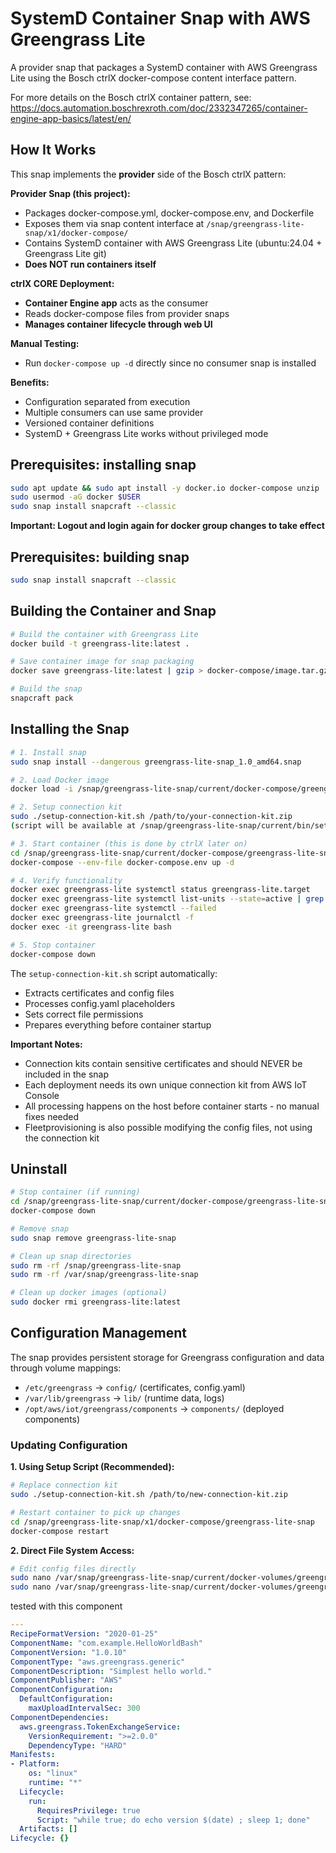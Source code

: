 # SystemD Container Snap with AWS Greengrass Lite

A provider snap that packages a SystemD container with AWS Greengrass Lite using the Bosch ctrlX docker-compose content interface pattern.

For more details on the Bosch ctrlX container pattern, see: https://docs.automation.boschrexroth.com/doc/2332347265/container-engine-app-basics/latest/en/

## How It Works

This snap implements the **provider** side of the Bosch ctrlX pattern:

**Provider Snap (this project):**
- Packages docker-compose.yml, docker-compose.env, and Dockerfile
- Exposes them via snap content interface at `/snap/greengrass-lite-snap/x1/docker-compose/`
- Contains SystemD container with AWS Greengrass Lite (ubuntu:24.04 + Greengrass Lite git)
- **Does NOT run containers itself**

**ctrlX CORE Deployment:**
- **Container Engine app** acts as the consumer
- Reads docker-compose files from provider snaps
- **Manages container lifecycle through web UI**

**Manual Testing:**
- Run `docker-compose up -d` directly since no consumer snap is installed

**Benefits:**
- Configuration separated from execution
- Multiple consumers can use same provider
- Versioned container definitions
- SystemD + Greengrass Lite works without privileged mode

## Prerequisites: installing snap

```bash
sudo apt update && sudo apt install -y docker.io docker-compose unzip
sudo usermod -aG docker $USER
sudo snap install snapcraft --classic
```
**Important: Logout and login again for docker group changes to take effect**

## Prerequisites: building snap

```bash
sudo snap install snapcraft --classic
```

## Building the Container and Snap

```bash
# Build the container with Greengrass Lite
docker build -t greengrass-lite:latest .

# Save container image for snap packaging
docker save greengrass-lite:latest | gzip > docker-compose/image.tar.gz

# Build the snap
snapcraft pack
```

## Installing the Snap

```bash
# 1. Install snap
sudo snap install --dangerous greengrass-lite-snap_1.0_amd64.snap

# 2. Load Docker image
docker load -i /snap/greengrass-lite-snap/current/docker-compose/greengrass-lite-snap/image.tar.gz

# 2. Setup connection kit
sudo ./setup-connection-kit.sh /path/to/your-connection-kit.zip
(script will be available at /snap/greengrass-lite-snap/current/bin/setup-connection-kit.sh after installing the snap)

# 3. Start container (this is done by ctrlX later on)
cd /snap/greengrass-lite-snap/current/docker-compose/greengrass-lite-snap
docker-compose --env-file docker-compose.env up -d

# 4. Verify functionality
docker exec greengrass-lite systemctl status greengrass-lite.target
docker exec greengrass-lite systemctl list-units --state=active | grep ggl
docker exec greengrass-lite systemctl --failed
docker exec greengrass-lite journalctl -f
docker exec -it greengrass-lite bash

# 5. Stop container
docker-compose down
```

The `setup-connection-kit.sh` script automatically:
- Extracts certificates and config files
- Processes config.yaml placeholders
- Sets correct file permissions
- Prepares everything before container startup

**Important Notes:**
- Connection kits contain sensitive certificates and should NEVER be included in the snap
- Each deployment needs its own unique connection kit from AWS IoT Console
- All processing happens on the host before container starts - no manual fixes needed
- Fleetprovisioning is also possible modifying the config files, not using the connection kit

## Uninstall

```bash
# Stop container (if running)
cd /snap/greengrass-lite-snap/current/docker-compose/greengrass-lite-snap
docker-compose down

# Remove snap
sudo snap remove greengrass-lite-snap

# Clean up snap directories
sudo rm -rf /snap/greengrass-lite-snap
sudo rm -rf /var/snap/greengrass-lite-snap

# Clean up docker images (optional)
sudo docker rmi greengrass-lite:latest

```

## Configuration Management

The snap provides persistent storage for Greengrass configuration and data through volume mappings:

- `/etc/greengrass` → `config/` (certificates, config.yaml)
- `/var/lib/greengrass` → `lib/` (runtime data, logs)
- `/opt/aws/iot/greengrass/components` → `components/` (deployed components)

### Updating Configuration

**1. Using Setup Script (Recommended):**
```bash
# Replace connection kit
sudo ./setup-connection-kit.sh /path/to/new-connection-kit.zip

# Restart container to pick up changes
cd /snap/greengrass-lite-snap/x1/docker-compose/greengrass-lite-snap
docker-compose restart
```

**2. Direct File System Access:**
```bash
# Edit config files directly
sudo nano /var/snap/greengrass-lite-snap/current/docker-volumes/greengrass-lite-snap/connection-kit/config.yaml
sudo nano /var/snap/greengrass-lite-snap/current/docker-volumes/greengrass-lite-snap/connection-kit/certificates.pem
```

tested with this component

```yaml
---
RecipeFormatVersion: "2020-01-25"
ComponentName: "com.example.HelloWorldBash"
ComponentVersion: "1.0.10"
ComponentType: "aws.greengrass.generic"
ComponentDescription: "Simplest hello world."
ComponentPublisher: "AWS"
ComponentConfiguration:
  DefaultConfiguration:
    maxUploadIntervalSec: 300
ComponentDependencies:
  aws.greengrass.TokenExchangeService:
    VersionRequirement: ">=2.0.0"
    DependencyType: "HARD"
Manifests:
- Platform:
    os: "linux"
    runtime: "*"
  Lifecycle:
    run:
      RequiresPrivilege: true
      Script: "while true; do echo version $(date) ; sleep 1; done"
  Artifacts: []
Lifecycle: {}

```